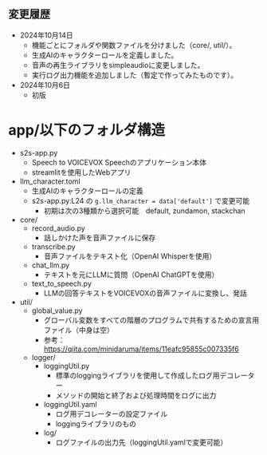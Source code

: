 ## 変更履歴

- 2024年10月14日
  - 機能ごとにフォルダや関数ファイルを分けました（core/, util/）。
  - 生成AIのキャラクターロールを定義しました。
  - 音声の再生ライブラリをsimpleaudioに変更しました。
  - 実行ログ出力機能を追加しました（暫定で作ってみたものです）。
- 2024年10月6日
  - 初版

# app/以下のフォルダ構造

- s2s-app.py
  - Speech to VOICEVOX Speechのアプリケーション本体
  - streamlitを使用したWebアプリ
- llm_character.toml
  - 生成AIのキャラクターロールの定義
  - s2s-app.py:L24 の `g.llm_character = data['default']` で変更可能
    - 初期は次の3種類から選択可能　default, zundamon, stackchan
- core/
  - record_audio.py
    - 話しかけた声を音声ファイルに保存
  - transcribe.py
    - 音声ファイルをテキスト化（OpenAI Whisperを使用）
  - chat_llm.py
    - テキストを元にLLMに質問（OpenAI ChatGPTを使用）
  - text_to_speech.py
    - LLMの回答テキストをVOICEVOXの音声ファイルに変換し、発話
- util/
  - global_value.py
    - グローバル変数をすべての階層のプログラムで共有するための宣言用ファイル（中身は空）
    - 参考：https://qiita.com/minidaruma/items/11eafc95855c007335f6
  - logger/
    - loggingUtil.py
      - 標準のloggingライブラリを使用して作成したログ用デコレーター
      - メソッドの開始と終了および処理時間をログに出力
    - loggingUtil.yaml
      - ログ用デコレーターの設定ファイル
      - loggingライブラリのもの
    - log/
      - ログファイルの出力先（loggingUtil.yamlで変更可能）
